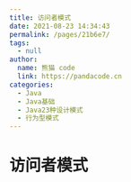 ```yaml
---
title: 访问者模式
date: 2021-08-23 14:34:43
permalink: /pages/21b6e7/
tags: 
  - null
author: 
  name: 熊猫 code
  link: https://pandacode.cn
categories: 
  - Java
  - Java基础
  - Java23种设计模式
  - 行为型模式
---
```


# 访问者模式